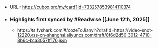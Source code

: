 - URL:: https://cubox.pro/my/card?id=7332678539814110374
- ### Highlights first synced by #Readwise [[June 12th, 2025]]
    - https://ts.fyshark.com/#/cozeToJianyin?drafId=https://video-snot-12220.oss-cn-shanghai.aliyuncs.com/draft/8f6d2d50-3012-4710-8b6c-bca3057ff176.json
